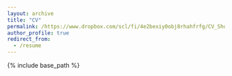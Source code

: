 ```yaml
---
layout: archive
title: "CV"
permalink: /https://www.dropbox.com/scl/fi/4e2bexiy0obj8rhahfrfg/CV_Shuting-Zhang.pdf?rlkey=arqw79s0byopzegm9al7kokf8&st=n9ef3sbt&dl=0/
author_profile: true
redirect_from:
  - /resume
---
```


{% include base_path %}

